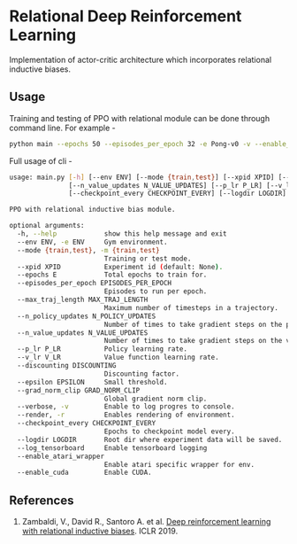 # Relational Deep Reinforcement Learning

Implementation of actor-critic architecture which incorporates relational inductive biases.

## Usage

Training and testing of PPO with relational module can be done through command line. For example -

```bash
python main --epochs 50 --episodes_per_epoch 32 -e Pong-v0 -v --enable_atari_wrapper  --enable_cuda
```

Full usage of cli -

```bash
usage: main.py [-h] [--env ENV] [--mode {train,test}] [--xpid XPID] [--epochs E] [--episodes_per_epoch EPISODES_PER_EPOCH] [--max_traj_length MAX_TRAJ_LENGTH] [--n_policy_updates N_POLICY_UPDATES]
               [--n_value_updates N_VALUE_UPDATES] [--p_lr P_LR] [--v_lr V_LR] [--discounting DISCOUNTING] [--epsilon EPSILON] [--grad_norm_clip GRAD_NORM_CLIP] [--verbose] [--render]
               [--checkpoint_every CHECKPOINT_EVERY] [--logdir LOGDIR] [--log_tensorboard] [--enable_atari_wrapper] [--enable_cuda]

PPO with relational inductive bias module.

optional arguments:
  -h, --help            show this help message and exit
  --env ENV, -e ENV     Gym environment.
  --mode {train,test}, -m {train,test}
                        Training or test mode.
  --xpid XPID           Experiment id (default: None).
  --epochs E            Total epochs to train for.
  --episodes_per_epoch EPISODES_PER_EPOCH
                        Episodes to run per epoch.
  --max_traj_length MAX_TRAJ_LENGTH
                        Maximum number of timesteps in a trajectory.
  --n_policy_updates N_POLICY_UPDATES
                        Number of times to take gradient steps on the policy each update.
  --n_value_updates N_VALUE_UPDATES
                        Number of times to take gradient steps on the value function each update.
  --p_lr P_LR           Policy learning rate.
  --v_lr V_LR           Value function learning rate.
  --discounting DISCOUNTING
                        Discounting factor.
  --epsilon EPSILON     Small threshold.
  --grad_norm_clip GRAD_NORM_CLIP
                        Global gradient norm clip.
  --verbose, -v         Enable to log progres to console.
  --render, -r          Enables rendering of environment.
  --checkpoint_every CHECKPOINT_EVERY
                        Epochs to checkpoint model every.
  --logdir LOGDIR       Root dir where experiment data will be saved.
  --log_tensorboard     Enable tensorboard logging
  --enable_atari_wrapper
                        Enable atari specific wrapper for env.
  --enable_cuda         Enable CUDA.
```

## References

1. Zambaldi, V., David R., Santoro A. et al. [Deep reinforcement learning with relational inductive biases](https://openreview.net/pdf?id=HkxaFoC9KQ). ICLR 2019.
